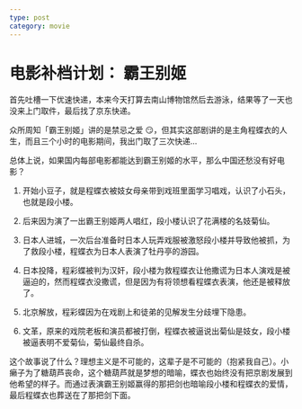 ```yaml
---
type: post
category: movie
---
```


# 电影补档计划： 霸王别姬

首先吐槽一下优速快递，本来今天打算去南山博物馆然后去游泳，结果等了一天也没来上门取件，最后找了京东快递。

众所周知「霸王别姬」讲的是禁忌之爱 😏，但其实这部剧讲的是主角程蝶衣的人生，而且三个小时的电影期间，我出门取了三次快递...

总体上说，如果国内每部电影都能达到霸王别姬的水平，那么中国还愁没有好电影？

1. 开始小豆子，就是程蝶衣被妓女母亲带到戏班里面学习唱戏，认识了小石头，也就是段小楼。

2. 后来因为演了一出霸王别姬两人唱红，段小楼认识了花满楼的名妓菊仙。

3. 日本人进城，一次后台准备时日本人玩弄戏服被激怒段小楼并导致他被抓，为了救段小楼，程蝶衣为日本人表演了牡丹亭的游园。

4. 日本投降，程彩蝶被判为汉奸，段小楼为救程蝶衣让他撒谎为日本人演戏是被逼迫的，然而程蝶衣没撒谎，但是因为有将领想看程蝶衣表演，他还是被释放了。

5. 北京解放，程彩蝶因为在戏剧上和徒弟的见解发生分歧埋下隐患。

6. 文革，原来的戏院老板和演员都被打倒，程蝶衣被逼说出菊仙是妓女，段小楼被逼表明不爱菊仙，菊仙最终自杀。

这个故事说了什么？理想主义是不可能的，这辈子是不可能的（抱紧我自己）。小癞子为了糖葫芦丧命，这个糖葫芦就是梦想的暗喻，蝶衣也始终没有把京剧发展到他希望的样子。而通过表演霸王别姬赢得的那把剑也暗喻段小楼和程蝶衣的爱情，最后程蝶衣也葬送在了那把剑下面。
